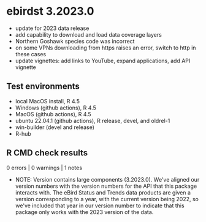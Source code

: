 # ebirdst 3.2023.0

- update for 2023 data release
- add capability to download and load data coverage layers
- Northern Goshawk species code was incorrect
- on some VPNs downloading from https raises an error, switch to http in these cases
- update vignettes: add links to YouTube, expand applications, add API vignette

## Test environments

- local MacOS install, R 4.5
- Windows (github actions), R 4.5
- MacOS (github actions), R 4.5
- ubuntu 22.04.1 (github actions), R release, devel, and oldrel-1
- win-builder (devel and release)
- R-hub

## R CMD check results

0 errors | 0 warnings | 1 notes

- NOTE: Version contains large components (3.2023.0). We've aligned our version numbers with the version numbers for the API that this package interacts with. The eBird Status and Trends data products are given a version corresponding to a year, with the current version being 2022, so we've included that year in our version number to indicate that this package only works with the 2023 version of the data.
